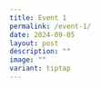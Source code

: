 ```yaml
---
title: Event 1
permalink: /event-1/
date: 2024-09-05
layout: post
description: ""
image: ""
variant: tiptap
---
```

